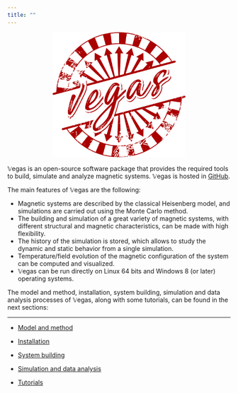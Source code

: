 ```yaml
---
title: ""
---
```


<p>
  <center><img width="300px" src="./vegas.png" alt=""/></center>
</p>

𝕍egas is an open-source software package that provides the required tools to build, simulate and analyze magnetic systems. 𝕍egas is hosted in [GitHub](https://github.com/jdalzatec/vegas).

The main features of 𝕍egas are the following:

* Magnetic systems are described by the classical Heisenberg model, and simulations are carried out using the Monte Carlo method.
* The building and simulation of a great variety of magnetic systems, with different structural and magnetic characteristics, can be made with high flexibility.
* The history of the simulation is stored, which allows to study the dynamic and static behavior from a single simulation. 
* Temperature/field evolution of the magnetic configuration of the system can be computed and visualized. 
* 𝕍egas can be run directly on Linux 64 bits and Windows 8 (or later) operating systems. 
 
The model and method, installation, system building, simulation and data analysis processes of 𝕍egas, along with some tutorials, can be found in the next sections:

---

* [Model and method](/vegas/model-and-method/)

* [Installation](/vegas/installation/)

* [System building](/vegas/system-building/)

* [Simulation and data analysis](/vegas/simulation-and-data-analysis/)

* [Tutorials](/vegas/tutorials/)
